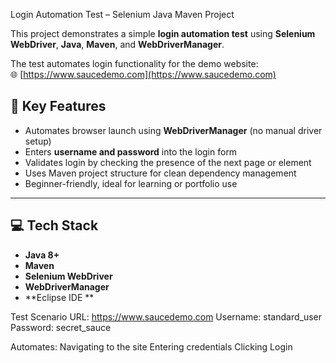 Login Automation Test – Selenium Java Maven Project

This project demonstrates a simple **login automation test** using **Selenium WebDriver**, **Java**, **Maven**, and **WebDriverManager**.

The test automates login functionality for the demo website:  
🌐 [https://www.saucedemo.com](https://www.saucedemo.com)



## 📌 Key Features

- Automates browser launch using **WebDriverManager** (no manual driver setup)
- Enters **username and password** into the login form
- Validates login by checking the presence of the next page or element
- Uses Maven project structure for clean dependency management
- Beginner-friendly, ideal for learning or portfolio use

---

## 💻 Tech Stack

- **Java 8+**
- **Maven**
- **Selenium WebDriver**
- **WebDriverManager**
- **Eclipse IDE **

Test Scenario
URL: https://www.saucedemo.com
Username: standard_user
Password: secret_sauce

Automates:
Navigating to the site
Entering credentials
Clicking Login


